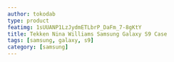 ```yaml
---
author: tokodab
type: product
featimg: 1sUUANP1LzJydmETLbrP_DaFm_7-8gKtY
title: Tekken Nina Williams Samsung Galaxy S9 Case
tags: [samsung, galaxy, s9]
category: [samsung]
---
```

